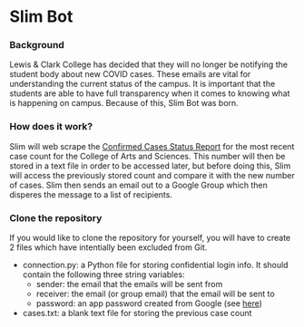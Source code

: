 # Slim Bot

### Background
Lewis & Clark College has decided that they will no longer be notifying the student body about new COVID cases. These emails are vital for understanding the current status of the campus. It is important that the students are able to have full transparency when it comes to knowing what is happening on campus. Because of this, Slim Bot was born.

### How does it work?
Slim will web scrape the [Confirmed Cases Status Report](https://college.lclark.edu/offices/health_promotion_and_wellness/covid-resources/list/) for the most recent case count for the College of Arts and Sciences. This number will then be stored in a text file in order to be accessed later, but before doing this, Slim will access the previously stored count and compare it with the new number of cases. Slim then sends an email out to a Google Group which then disperes the message to a list of recipients.

### Clone the repository
If you would like to clone the repository for yourself, you will have to create 2 files which have intentially been excluded from Git.
- connection.py: a Python file for storing confidential login info. It should contain the following three string variables:
	- sender: the email that the emails will be sent from
	- receiver: the email (or group email) that the email will be sent to
	- password: an app password created from Google (see [here](https://support.google.com/accounts/answer/185833?hl=en))
- cases.txt: a blank text file for storing the previous case count